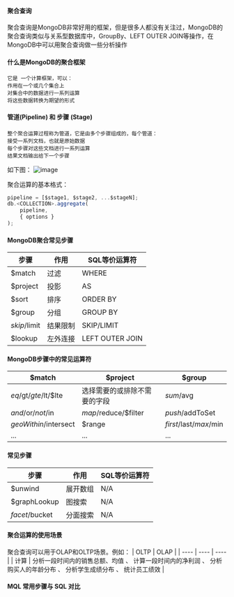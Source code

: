 #### 聚合查询
聚合查询是MongoDB非常好用的框架，但是很多人都没有关注过，MongoDB的聚合查询类似与关系型数据库中，GroupBy、LEFT OUTER JOIN等操作，在MongoDB中可以用聚合查询做一些分析操作

#### 什么是MongoDB的聚合框架
```
它是 一个计算框架，可以：
作用在一个或几个集合上
对集合中的数据进行一系列运算
将这些数据转换为期望的形式 
```

#### 管道(Pipeline) 和 步骤 (Stage)
```
整个聚合运算过程称为管道，它是由多个步骤组成的，每个管道：
接受一系列文档，也就是原始数据
每个步骤对这些文档进行一系列运算
结果文档输出给下一个步骤
```

如下图：
![image](/mongodb/Pipeline-Stage.png) 

聚合运算的基本格式：
```javascript
pipeline = [$stage1, $stage2, ...$stageN];
db.<COLLECTION>.aggregate(
    pipeline,
    { options }
);
```

#### MongoDB聚合常见步骤
| 步骤  | 作用  | SQL等价运算符  |
|  ----  | ---- |  ---- |
| $match  | 过滤 |  WHERE |
| $project  | 投影 |  AS |
| $sort  | 排序 |  ORDER BY |
| $group  | 分组 |  GROUP BY |
| $skip/$limit  | 结果限制 |  SKIP/LIMIT |
| $lookup  | 左外连接 |  LEFT OUTER JOIN |

#### MongoDB步骤中的常见运算符
| $match  | $project  | $group  |
|  ----  | ---- |  ---- |
| $eq/$gt/$gte/$lt/$lte  | 选择需要的或排除不需要的字段 |  $sum/$avg |
| $and/$or/$not/$in  | $map/$reduce/$filter |  $push/$addToSet |
| $geoWithin/$intersect | $range |  $first/$last/$max/$min |
| ... | ... |  ... |

#### 常见步骤
| 步骤  | 作用  | SQL等价运算符  |
|  ----  | ---- |  ---- |
| $unwind  | 展开数组 |  N/A |
| $graphLookup  | 图搜索 |  N/A |
| $facet/$bucket  | 分面搜索 |  N/A |

#### 聚合运算的使用场景
聚合查询可以用于OLAP和OLTP场景。例如：
| OLTP  |  OLAP  |
|  ----  | ---- |  ---- |
| 计算  | 分析一段时间内的销售总额、均值
、 计算一段时间内的净利润
、 分析购买人的年龄分布
、 分析学生成绩分布
、 统计员工绩效  |

#### MQL 常用步骤与 SQL 对比












